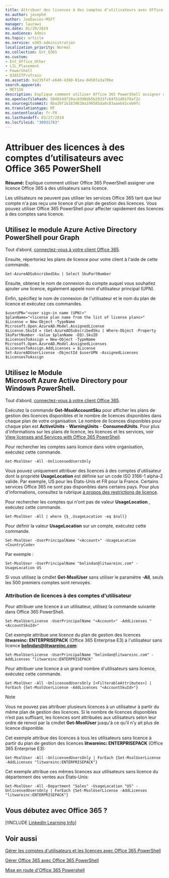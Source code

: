 ```yaml
---
title: Attribuer des licences à des comptes d’utilisateurs avec Office 365 PowerShell
ms.author: josephd
author: JoeDavies-MSFT
manager: laurawi
ms.date: 01/29/2019
ms.audience: Admin
ms.topic: article
ms.service: o365-administration
localization_priority: Normal
ms.collection: Ent_O365
ms.custom:
- Ent_Office_Other
- LIL_Placement
- PowerShell
- O365ITProTrain
ms.assetid: ba235f4f-e640-4360-81ea-04507a3a70be
search.appverid:
- MET150
description: Explique comment utiliser Office 365 PowerShell assigner une licence Office 365 à des utilisateurs sans licence.
ms.openlocfilehash: 5040249f29ac8390db5b2933fc04fb1d01f0af2c
ms.sourcegitcommit: 8ba20f1b1839630a199585da0c83aaebd1ceb9fc
ms.translationtype: MT
ms.contentlocale: fr-FR
ms.lasthandoff: 03/27/2019
ms.locfileid: "30931763"
---
```

# <a name="assign-licenses-to-user-accounts-with-office-365-powershell"></a>Attribuer des licences à des comptes d’utilisateurs avec Office 365 PowerShell

**Résumé:**  Explique comment utiliser Office 365 PowerShell assigner une licence Office 365 à des utilisateurs sans licence.
  
Les utilisateurs ne peuvent pas utiliser les services Office 365 tant que leur compte n'a pas reçu une licence d'un plan de gestion des licences. Vous pouvez utiliser Office 365 PowerShell pour affecter rapidement des licences à des comptes sans licence. 


## <a name="use-the-azure-active-directory-powershell-for-graph-module"></a>Utilisez le module Azure Active Directory PowerShell pour Graph

Tout d’abord, [connectez-vous à votre client Office 365](connect-to-office-365-powershell.md#connect-with-the-azure-active-directory-powershell-for-graph-module).
  

Ensuite, répertoriez les plans de licence pour votre client à l'aide de cette commande.

```
Get-AzureADSubscribedSku | Select SkuPartNumber
```

Ensuite, obtenez le nom de connexion du compte auquel vous souhaitez ajouter une licence, également appelé nom d'utilisateur principal (UPN).

Enfin, spécifiez le nom de connexion de l'utilisateur et le nom du plan de licence et exécutez ces commandes.

```
$userUPN="<user sign-in name (UPN)>"
$planName="<license plan name from the list of license plans>"
$License = New-Object -TypeName Microsoft.Open.AzureAD.Model.AssignedLicense
$License.SkuId = (Get-AzureADSubscribedSku | Where-Object -Property SkuPartNumber -Value $planName -EQ).SkuID
$LicensesToAssign = New-Object -TypeName Microsoft.Open.AzureAD.Model.AssignedLicenses
$LicensesToAssign.AddLicenses = $License
Set-AzureADUserLicense -ObjectId $userUPN -AssignedLicenses $LicensesToAssign
```

## <a name="use-the-microsoft-azure-active-directory-module-for-windows-powershell"></a>Utilisez le Module Microsoft Azure Active Directory pour Windows PowerShell.

Tout d’abord, [connectez-vous à votre client Office 365](connect-to-office-365-powershell.md#connect-with-the-microsoft-azure-active-directory-module-for-windows-powershell).

Exécutez la commande **Get-MsolAccountSku** pour afficher les plans de gestion des licences disponibles et le nombre de licences disponibles dans chaque plan de votre organisation. Le nombre de licences disponibles pour chaque plan est **ActiveUnits** - **WarningUnits** - **ConsumedUnits**. Pour plus d'informations sur les plans de licence, les licences et les services, voir [View licenses and Services with Office 365 PowerShell](view-licenses-and-services-with-office-365-powershell.md).
    
Pour rechercher les comptes sans licence dans votre organisation, exécutez cette commande.

```
Get-MsolUser -All -UnlicensedUsersOnly
```
    
Vous pouvez uniquement attribuer des licences à des comptes d'utilisateur dont la propriété **UsageLocation** est définie sur un code ISO 3166-1 alpha-2 valide. Par exemple, US pour les États-Unis et FR pour la France. Certains services Office 365 ne sont pas disponibles dans certains pays. Pour plus d'informations, consultez la rubrique [à propos des restrictions de licence](https://go.microsoft.com/fwlink/p/?LinkId=691730).
    
Pour rechercher les comptes qui n'ont pas de valeur **UsageLocation** , exécutez cette commande.

```
Get-MsolUser -All | where {$_.UsageLocation -eq $null}
```

Pour définir la valeur **UsageLocation** sur un compte, exécutez cette commande.

```
Set-MsolUser -UserPrincipalName "<Account>" -UsageLocation <CountryCode>
```

Par exemple :

```
Set-MsolUser -UserPrincipalName "belindan@litwareinc.com" -UsageLocation US
```
    
Si vous utilisez la cmdlet **Get-MsolUser** sans utiliser le paramètre **-All**, seuls les 500 premiers comptes sont renvoyés.

### <a name="assigning-licenses-to-user-accounts"></a>Attribution de licences à des comptes d'utilisateur
    
Pour attribuer une licence à un utilisateur, utilisez la commande suivante dans Office 365 PowerShell.
  
```
Set-MsolUserLicense -UserPrincipalName "<Account>" -AddLicenses "<AccountSkuId>"
```

Cet exemple attribue une licence du plan de gestion des licences **litwareinc: ENTERPRISEPACK** (Office 365 Enterprise E3) à l'utilisateur sans licence **belindan@litwareinc.com**:
  
```
Set-MsolUserLicense -UserPrincipalName "belindan@litwareinc.com" -AddLicenses "litwareinc:ENTERPRISEPACK"
```

Pour attribuer une licence à un grand nombre d'utilisateurs sans licence, exécutez cette commande.
  
```
Get-MsolUser -All -UnlicensedUsersOnly [<FilterableAttributes>] | ForEach {Set-MsolUserLicense -AddLicenses "<AccountSkuId>"}
```
  
>[!Note]
>Vous ne pouvez pas attribuer plusieurs licences à un utilisateur à partir du même plan de gestion des licences. Si le nombre de licences disponibles n’est pas suffisant, les licences sont attribuées aux utilisateurs selon leur ordre de renvoi par la cmdlet **Get-MsolUser** jusqu'à ce qu’il n’y ait plus de licence disponible.
>

Cet exemple attribue des licences à tous les utilisateurs sans licence à partir du plan de gestion des licences **litwareinc: ENTERPRISEPACK** (Office 365 Enterprise E3):
  
```
Get-MsolUser -All -UnlicensedUsersOnly | ForEach {Set-MsolUserLicense -AddLicenses "litwareinc:ENTERPRISEPACK"}
```

Cet exemple attribue ces mêmes licences aux utilisateurs sans licence du département des ventes aux États-Unis:
  
```
Get-MsolUser -All -Department "Sales" -UsageLocation "US" -UnlicensedUsersOnly | ForEach {Set-MsolUserLicense -AddLicenses "litwareinc:ENTERPRISEPACK"}
```
  
## <a name="new-to-office-365"></a>Vous débutez avec Office 365 ?

[!INCLUDE [LinkedIn Learning Info](../common/office/linkedin-learning-info.md)]

## <a name="see-also"></a>Voir aussi

[Gérer les comptes d'utilisateurs et les licences avec Office 365 PowerShell](manage-user-accounts-and-licenses-with-office-365-powershell.md)
  
[Gérer Office 365 avec Office 365 PowerShell](manage-office-365-with-office-365-powershell.md)
  
[Mise en route d'Office 365 Powershell](getting-started-with-office-365-powershell.md)
